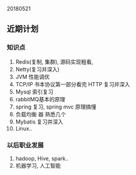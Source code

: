 20180521

## 近期计划

### 知识点
1. Redis(复制, 集群), 源码实现粗看, 
2. Netty(复习并深入)
2. JVM 性能调优
2. TCP/IP 书本协议第一部分看完   HTTP 复习并深入
3. Mysql 索引复习
4. rabbitMQ基本的原理
5. spring 复习, spring mvc 原理搞懂
6. 负载均衡 器 熟悉几个
7. Mybatis 复习并深入
8. Linux..


### 以后职业发展
1. hadoop, Hive, spark..
2. 机器学习, 人工智能